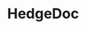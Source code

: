 ---
draft: false
title: HedgeDoc
content:
  id: hedgedoc
  name: HedgeDoc
  logo: /images/applications/note-taking/hedgedoc/logo.png
  website: https://hedgedoc.org/
  iframe_website: /website-iframe/applications/note-taking/hedgedoc
  dashboardImage: /images/applications/note-taking/hedgedoc/screenshot-1.png
  short_description: HedgeDoc is an open-source, web-based, self-hosted, collaborative markdown editor
  description: HedgeDoc is an open-source, web-based, self-hosted, collaborative markdown editor. You can use it to easily collaborate on notes, graphs and even presentations in real-time. All you need to do is to share your note-link to your co-workers and they’re ready to go.
  features:
    - title: Real time collaboration
      description: "HedgeDoc lets you collaborate in real-time with markdown. Built on HackMD source code, HedgeDoc lets you host and control your team's content with speed and ease."
    - title: Web-based & Self-hosted
      description: You don’t need extra software. The editor runs in your browser. Stay in control of your data. Keep it on your server.
    - title: Presentation mode
      description: "Use HedgeDoc to build and present slides in markdown. Powered by reveal.js! reveal.js is an open source HTML presentation framework. It's a tool that enables anyone with a web browser to create fully-featured and beautiful presentations for free."
    - title: Graphs & diagrams
      description: HedgeDoc supports many types of graphs, diagrams and embedded content. Chart.js is an open-source JavaScript library that allows you to draw different types of charts by using the HTML5 canvas element. MathJax is a cross-browser JavaScript library that displays mathematical notation in web browsers, using MathML, LaTeX and ASCIIMathML markup.
  screenshots:
    - /images/applications/note-taking/hedgedoc/screenshot-1.png
    - /images/applications/note-taking/hedgedoc/screenshot-2.png
---